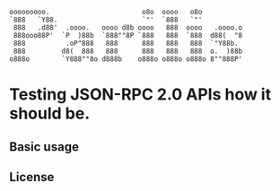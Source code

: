     ooooooooo.                       o8o  oooo   o8o           
    `888   `Y88.                     `"'  `888   `"'           
     888   .d88'  .oooo.   oooo d8b oooo   888  oooo   .oooo.o 
     888ooo88P'  `P  )88b  `888""8P `888   888  `888  d88(  "8 
     888          .oP"888   888      888   888   888  `"Y88b.  
     888         d8(  888   888      888   888   888  o.  )88b 
    o888o        `Y888""8o d888b    o888o o888o o888o 8""888P' 
    
# Testing JSON-RPC 2.0 APIs how it should be.

## Basic usage
## License
